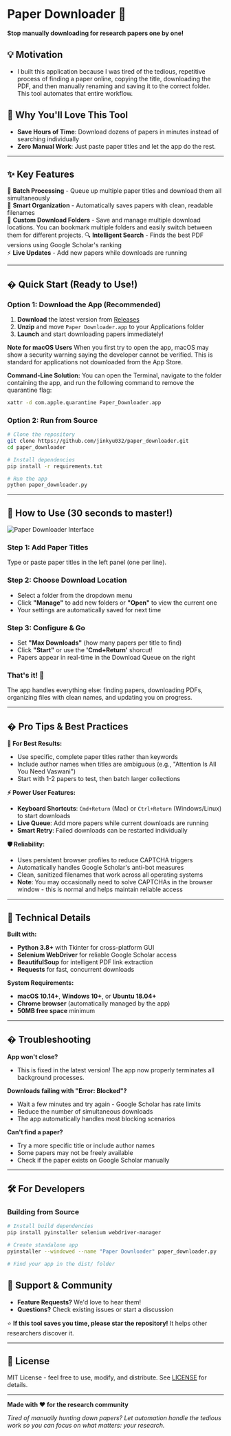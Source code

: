 # Paper Downloader 📄

**Stop manually downloading for research papers one by one!** 


## 💡 Motivation
- I built this application because I was tired of the tedious, repetitive process of finding a paper online, copying the title, downloading the PDF, and then manually renaming and saving it to the correct folder. This tool automates that entire workflow.

## 🎯 Why You'll Love This Tool

- **Save Hours of Time**: Download dozens of papers in minutes instead of searching individually
- **Zero Manual Work**: Just paste paper titles and let the app do the rest.


---

## ✨ Key Features

🚀 **Batch Processing** - Queue up multiple paper titles and download them all simultaneously  
📁 **Smart Organization** - Automatically saves papers with clean, readable filenames  
💾 **Custom Download Folders** - Save and manage multiple download locations. You can bookmark multiple folders and easily switch between them for different projects.
🔍 **Intelligent Search** - Finds the best PDF versions using Google Scholar's ranking  
⚡ **Live Updates** - Add new papers while downloads are running   

---

## � Quick Start (Ready to Use!)

### Option 1: Download the App (Recommended)
1. **Download** the latest version from [Releases](https://github.com/jinkyu032/paper_downloader/releases/tag/v0)
2. **Unzip** and move `Paper Downloader.app` to your Applications folder
3. **Launch** and start downloading papers immediately!

**Note for macOS Users**
When you first try to open the app, macOS may show a security warning saying the developer cannot be verified. This is standard for applications not downloaded from the App Store.


**Command-Line Solution:**
You can open the Terminal, navigate to the folder containing the app, and run the following command to remove the quarantine flag:

```bash
xattr -d com.apple.quarantine Paper_Downloader.app
```


### Option 2: Run from Source
```bash
# Clone the repository
git clone https://github.com/jinkyu032/paper_downloader.git
cd paper_downloader

# Install dependencies
pip install -r requirements.txt

# Run the app
python paper_downloader.py
```

---

## 📖 How to Use (30 seconds to master!)

![Paper Downloader Interface](https://github.com/user-attachments/assets/f26a1e2f-5e6a-45f9-bb7d-5b558bd9b1ff)

### Step 1: Add Paper Titles

Type or paste paper titles in the left panel (one per line). 

### Step 2: Choose Download Location
- Select a folder from the dropdown menu
- Click **"Manage"** to add new folders or **"Open"** to view the current one
- Your settings are automatically saved for next time

### Step 3: Configure & Go
- Set **"Max Downloads"** (how many papers per title to find)
- Click **"Start"** or use the **'Cmd+Return'** shorcut!
- Papers appear in real-time in the Download Queue on the right

### That's it! 🎉
The app handles everything else: finding papers, downloading PDFs, organizing files with clean names, and updating you on progress.

---

## � Pro Tips & Best Practices

**🎯 For Best Results:**
- Use specific, complete paper titles rather than keywords
- Include author names when titles are ambiguous (e.g., "Attention Is All You Need Vaswani")
- Start with 1-2 papers to test, then batch larger collections

**⚡ Power User Features:**
- **Keyboard Shortcuts**: `Cmd+Return` (Mac) or `Ctrl+Return` (Windows/Linux) to start downloads
- **Live Queue**: Add more papers while current downloads are running
- **Smart Retry**: Failed downloads can be restarted individually

**🛡️ Reliability:**
- Uses persistent browser profiles to reduce CAPTCHA triggers
- Automatically handles Google Scholar's anti-bot measures
- Clean, sanitized filenames that work across all operating systems
- **Note**: You may occasionally need to solve CAPTCHAs in the browser window - this is normal and helps maintain reliable access

---

## 🔧 Technical Details

**Built with:**
- **Python 3.8+** with Tkinter for cross-platform GUI
- **Selenium WebDriver** for reliable Google Scholar access
- **BeautifulSoup** for intelligent PDF link extraction
- **Requests** for fast, concurrent downloads

**System Requirements:**
- **macOS 10.14+**, **Windows 10+**, or **Ubuntu 18.04+**
- **Chrome browser** (automatically managed by the app)
- **50MB free space** minimum

---

## � Troubleshooting

**App won't close?** 
- This is fixed in the latest version! The app now properly terminates all background processes.

**Downloads failing with "Error: Blocked"?**
- Wait a few minutes and try again - Google Scholar has rate limits
- Reduce the number of simultaneous downloads
- The app automatically handles most blocking scenarios

**Can't find a paper?**
- Try a more specific title or include author names
- Some papers may not be freely available
- Check if the paper exists on Google Scholar manually

---

## 🛠️ For Developers

### Building from Source
```bash
# Install build dependencies
pip install pyinstaller selenium webdriver-manager

# Create standalone app
pyinstaller --windowed --name "Paper Downloader" paper_downloader.py

# Find your app in the dist/ folder
```

## 🤝 Support & Community

- **Feature Requests?** We'd love to hear them!
- **Questions?** Check existing issues or start a discussion

⭐ **If this tool saves you time, please star the repository!** It helps other researchers discover it.

---

## 📜 License

MIT License - feel free to use, modify, and distribute. See [LICENSE](LICENSE) for details.

---

**Made with ❤️ for the research community**

*Tired of manually hunting down papers? Let automation handle the tedious work so you can focus on what matters: your research.*
